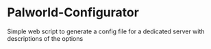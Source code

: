 # Palworld-Configurator
Simple web script to generate a config file for a dedicated server with descriptions of the options
